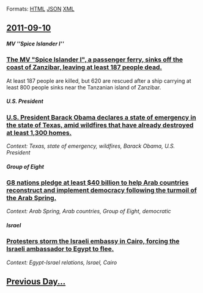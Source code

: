 
Formats: [HTML](2011/09/10/index.html)  [JSON](2011/09/10/index.json)  [XML](2011/09/10/index.xml)  

## [2011-09-10](/news/2011/09/10/index.md)

##### MV ''Spice Islander I''
### [The MV "Spice Islander I", a passenger ferry, sinks off the coast of Zanzibar, leaving at least 187 people dead. ](/news/2011/09/10/the-mv-spice-islander-i-a-passenger-ferry-sinks-off-the-coast-of-zanzibar-leaving-at-least-187-people-dead.md)
At least 187 people are killed, but 620 are rescued after a ship carrying at least 800 people sinks near the Tanzanian island of Zanzibar.

##### U.S. President
### [U.S. President Barack Obama declares a state of emergency in the state of Texas, amid wildfires that have already destroyed at least 1,300 homes. ](/news/2011/09/10/u-s-president-barack-obama-declares-a-state-of-emergency-in-the-state-of-texas-amid-wildfires-that-have-already-destroyed-at-least-1-300-h.md)
_Context: Texas, state of emergency, wildfires, Barack Obama, U.S. President_

##### Group of Eight
### [G8 nations pledge at least $40 billion to help Arab countries reconstruct and implement democracy following the turmoil of the Arab Spring. ](/news/2011/09/10/g8-nations-pledge-at-least-40-billion-to-help-arab-countries-reconstruct-and-implement-democracy-following-the-turmoil-of-the-arab-spring.md)
_Context: Arab Spring, Arab countries, Group of Eight, democratic_

##### Israel
### [Protesters storm the Israeli embassy in Cairo, forcing the Israeli ambassador to Egypt to flee. ](/news/2011/09/10/protesters-storm-the-israeli-embassy-in-cairo-forcing-the-israeli-ambassador-to-egypt-to-flee.md)
_Context: Egypt-Israel relations, Israel, Cairo_

## [Previous Day...](/news/2011/09/9/index.md)

